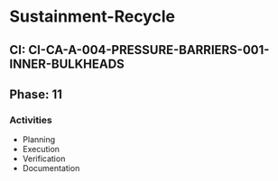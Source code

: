 # Sustainment-Recycle

## CI: CI-CA-A-004-PRESSURE-BARRIERS-001-INNER-BULKHEADS
## Phase: 11

### Activities
- Planning
- Execution
- Verification
- Documentation
